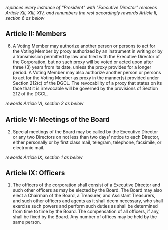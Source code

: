 *replaces every instance of "President" with "Executive Director"*
*removes Article XII, XIII, XIV, and renumbers the rest accordingly*
*rewords Article II, section 6 as below*

## Article II: Members

6. A Voting Member may authorize another person or persons to act for the Voting Member by proxy authorized by an instrument in writing or by a transmission permitted by law and filed with the Executive Director of the Corporation, but no such proxy will be voted or acted upon after three (3) years from its date, unless the proxy provides for a longer period. A Voting Member may also authorize another person or persons to act for the Voting Member as proxy in the manner(s) provided under Section 212(c) of the DGCL. The revocability of a proxy that states on its face that it is irrevocable will be governed by the provisions of Section 212 of the DGCL.

*rewords Article VI, section 2 as below*

## Article VI: Meetings of the Board

2. Special meetings of the Board may be called by the Executive Director or any two Directors on not less than two days’ notice to each Director, either personally or by first class mail, telegram, telephone, facsimile, or electronic mail.

*rewords Article IX, section 1 as below*

## Article IX: Officers

1. The officers of the corporation shall consist of a Executive Director and such other officers as may be elected by the Board.  The Board may also elect a Chairman of the Board, a Treasurer, and Assistant Treasurers, and such other officers and agents as it shall deem necessary, who shall exercise such powers and perform such duties as shall be determined from time to time by the Board.  The compensation of all officers, if any, shall be fixed by the Board.  Any number of offices may be held by the same person.
